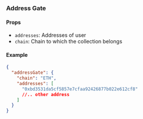 ### Address Gate

#### Props

- `addresses`: Addresses of user
- `chain`: Chain to which the collection belongs

#### Example

```json
{
  "addressGate": {
    "chain": "ETH",
    "addresses": [
      "0xbd3531da5cf5857e7cfaa92426877b022e612cf8"
      //.. other address
    ]
  }
}
```
